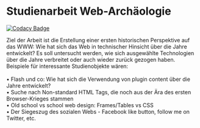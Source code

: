 # Studienarbeit Web-Archäologie

[![Codacy Badge](https://api.codacy.com/project/badge/Grade/0c7693e6704f46d892afe25b678d1c5b)](https://www.codacy.com/app/Crocy1104/Studienarbeit_Web-Archaeologie?utm_source=github.com&amp;utm_medium=referral&amp;utm_content=Crocy1104/Studienarbeit_Web-Archaeologie&amp;utm_campaign=Badge_Grade)

Ziel der Arbeit ist die Erstellung einer ersten historischen Perspektive auf das WWW: Wie hat sich das Web in technischer Hinsicht über die Jahre entwickelt? 
Es soll untersucht werden, wie sich ausgewählte Technologien über die Jahre verbreitet oder auch wieder zurück gezogen haben.
Beispiele für interessante Studienobjekte wären: <br/>
<br/>
•	Flash und co: Wie hat sich die Verwendung von plugin content über die Jahre entwickelt?<br/>
•	Suche nach Non-standard HTML Tags, die noch aus der Ära des ersten Browser-Krieges stammen <br/>
•	Old school vs school web design: Frames/Tables vs CSS <br/>
•	Der Siegeszug des sozialen Webs - Facebook like button, follow me on Twitter, etc.<br/>
